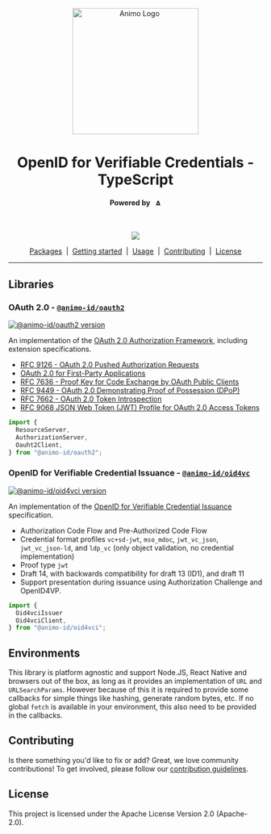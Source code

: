 <p align="center">
  <picture>
   <source media="(prefers-color-scheme: light)" srcset="https://res.cloudinary.com/animo-solutions/image/upload/v1656578320/animo-logo-light-no-text_ok9auy.svg">
   <source media="(prefers-color-scheme: dark)" srcset="https://res.cloudinary.com/animo-solutions/image/upload/v1656578320/animo-logo-dark-no-text_fqqdq9.svg">
   <img alt="Animo Logo" height="250px" />
  </picture>
</p>

<h1 align="center" ><b>OpenID for Verifiable Credentials - TypeScript</b></h1>

<h4 align="center">Powered by &nbsp; 
  <picture>
    <source media="(prefers-color-scheme: light)" srcset="https://res.cloudinary.com/animo-solutions/image/upload/v1656579715/animo-logo-light-text_cma2yo.svg">
    <source media="(prefers-color-scheme: dark)" srcset="https://res.cloudinary.com/animo-solutions/image/upload/v1656579715/animo-logo-dark-text_uccvqa.svg">
    <img alt="Animo Logo" height="12px" />
  </picture>
</h4><br>

<p align="center">
  <a href="https://typescriptlang.org">
    <img src="https://img.shields.io/badge/%3C%2F%3E-TypeScript-%230074c1.svg" />
  </a>
</p>

<p align="center">
  <a href="#packages">Packages</a> 
  &nbsp;|&nbsp;
  <a href="#getting-started">Getting started</a> 
  &nbsp;|&nbsp;
  <a href="#usage">Usage</a> 
  &nbsp;|&nbsp;
  <a href="#contributing">Contributing</a> 
  &nbsp;|&nbsp;
  <a href="#contributing">License</a> 
</p>

---

## Libraries

### OAuth 2.0 - [`@animo-id/oauth2`](./packages/oauth2)

[![@animo-id/oauth2 version](https://img.shields.io/npm/v/@animo-id/oauth2)](https://npmjs.com/package/@animo-id/oauth2)

An implementation of the [OAuth 2.0 Authorization Framework](https://datatracker.ietf.org/doc/html/rfc6749), including extension specifications.

- [RFC 9126 - OAuth 2.0 Pushed Authorization Requests](https://datatracker.ietf.org/doc/html/rfc9126)
- [OAuth 2.0 for First-Party Applications](https://www.ietf.org/archive/id/draft-parecki-oauth-first-party-apps-00.html)
- [RFC 7636 - Proof Key for Code Exchange by OAuth Public Clients](https://datatracker.ietf.org/doc/html/rfc7636)
- [RFC 9449 - OAuth 2.0 Demonstrating Proof of Possession (DPoP)](https://datatracker.ietf.org/doc/html/rfc9449)
- [RFC 7662 - OAuth 2.0 Token Introspection](https://datatracker.ietf.org/doc/html/rfc7662)
- [RFC 9068 JSON Web Token (JWT) Profile for OAuth 2.0 Access Tokens](https://datatracker.ietf.org/doc/html/rfc9068)

```ts
import {
  ResourceServer,
  AuthorizationServer,
  Oauht2Client,
} from "@animo-id/oauth2";
```

### OpenID for Verifiable Credential Issuance - [`@animo-id/oid4vc`](./packages/oid4vci)

[![@animo-id/oid4vci version](https://img.shields.io/npm/v/@animo-id/oid4vci)](https://npmjs.com/package/@animo-id/oid4vci)

An implementation of the [OpenID for Verifiable Credential Issuance](https://openid.net/specs/openid-4-verifiable-credential-issuance-1_0.html) specification.

- Authorization Code Flow and Pre-Authorized Code Flow
- Credential format profiles `vc+sd-jwt`, `mso_mdoc`, `jwt_vc_json`, `jwt_vc_json-ld`, and `ldp_vc` (only object validation, no credential implementation)
- Proof type `jwt`
- Draft 14, with backwards compatibility for draft 13 (ID1), and draft 11
- Support presentation during issuance using Authorization Challenge and OpenID4VP.

```ts
import {
  Oid4vciIssuer
  Oid4vciClient,
} from "@animo-id/oid4vci";
```

## Environments

This library is platform agnostic and support Node.JS, React Native and browsers out of the box, as long as it provides an implementation of `URL` and `URLSearchParams`. However because of this it is required to provide some callbacks for simple things like hashing, generate random bytes, etc. If no global `fetch` is available in your environment, this also need to be provided in the callbacks.

## Contributing

Is there something you'd like to fix or add? Great, we love community
contributions! To get involved, please follow our [contribution guidelines](./CONTRIBUTING.md).

## License

This project is licensed under the Apache License Version 2.0 (Apache-2.0).
